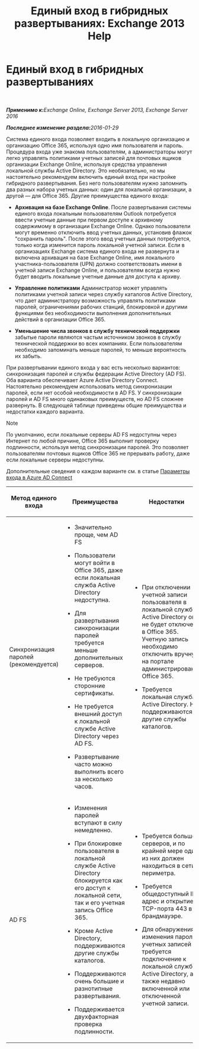 ﻿---
title: 'Единый вход в гибридных развертываниях: Exchange 2013 Help'
TOCTitle: Единый вход в гибридных развертываниях
ms:assetid: 050606f9-718d-4a1f-b7a6-50b08c6e9e07
ms:mtpsurl: https://technet.microsoft.com/ru-ru/library/Hh563846(v=EXCHG.150)
ms:contentKeyID: 50489587
ms.date: 02/22/2018
mtps_version: v=EXCHG.150
ms.translationtype: HT
---

# Единый вход в гибридных развертываниях

 

_<strong>Применимо к:</strong>Exchange Online, Exchange Server 2013, Exchange Server 2016_

_<strong>Последнее изменение раздела:</strong>2016-01-29_

Система единого входа позволяет входить в локальную организацию и организацию Office 365, используя одно имя пользователя и пароль. Процедура входа уже знакома пользователям, а администраторы могут легко управлять политиками учетных записей для почтовых ящиков организации Exchange Online, используя средства управления локальной службы Active Directory. Это необязательно, но мы настоятельно рекомендуем включить единый вход при настройке гибридного развертывания. Без него пользователям нужно запомнить два разных набора учетных данных: один для локальной организации, а другой — для Office 365. Другие преимущества единого входа:

  - **Архивация на базе Exchange Online**. После развертывания системы единого входа локальным пользователям Outlook потребуется ввести учетные данные при первом доступе к архивному содержимому в организации Exchange Online. Однако пользователи могут временно отключить ввод учетных данных, установив флажок "сохранить пароль". После этого ввод учетных данных потребуется, только когда изменится пароль локальной учетной записи. Если в организациях Exchange система единого входа не развернута и включена архивация на базе Exchange Online, имя локального участника-пользователя (UPN) должно соответствовать имени в учетной записи Exchange Online, и пользователям всегда нужно будет вводить локальные учетные данные для доступа к архиву.

  - **Управление политиками** Администратор может управлять политиками учетной записи через службу каталогов Active Directory, что дает администратору возможность управлять политиками паролей, ограничениями рабочих станций, блокировкой и другими функциями без необходимости выполнения дополнительных действий в организации Office 365.

  - **Уменьшение числа звонков в службу технической поддержки** забытые пароли являются частым источником звонков в службу технической поддержки во всех компаниях. Если пользователям необходимо запоминать меньше паролей, то меньше вероятность их забыть.

При развертывании единого входа у вас есть несколько вариантов: синхронизация паролей и службы федерации Active Directory (AD FS). Оба варианта обеспечивает Azure Active Directory Connect. Настоятельно рекомендуем использовать метод синхронизации паролей, если нет особой необходимости в AD FS. У синхронизации паролей и AD FS много одинаковых преимуществ, но AD FS сложнее развернуть. В следующей таблице приведены общие преимущества и недостатки каждого варианта.

> [!NOTE]
> По умолчанию, если локальные серверы AD FS недоступны через Интернет по любой причине, Office 365 выполнит проверку подлинности, используя метод синхронизации паролей. Это позволяет пользователям почтовых ящиков Office 365 не прерывать работу, даже если локальные серверы недоступны.


Дополнительные сведения о каждом варианте см. в статье [Параметры входа в Azure AD Connect](http://go.microsoft.com/fwlink/p/?linkid=723514)


<table>
<colgroup>
<col style="width: 33%" />
<col style="width: 33%" />
<col style="width: 33%" />
</colgroup>
<thead>
<tr class="header">
<th><p>Метод единого входа</p></th>
<th><p>Преимущества</p></th>
<th><p>Недостатки</p></th>
</tr>
</thead>
<tbody>
<tr class="odd">
<td><p>Синхронизация паролей (рекомендуется)</p></td>
<td><ul>
<li><p>Значительно проще, чем AD FS</p></li>
<li><p>Пользователи могут войти в Office 365, даже если локальная служба Active Directory недоступна.</p></li>
<li><p>Для развертывания синхронизации паролей требуется меньше дополнительных серверов.</p></li>
<li><p>Не требуются сторонние сертификаты.</p></li>
<li><p>Не требуется внешний доступ к локальной службе Active Directory через AD FS.</p></li>
<li><p>Развертывание часто можно выполнить всего за несколько часов.</p></li>
</ul></td>
<td><ul>
<li><p>При отключении учетной записи пользователя в локальной службе Active Directory она не будет отключена в Office 365. Учетную запись необходимо отключить вручную на портале администрирования Office 365.</p></li>
<li><p>Требуется локальная служба Active Directory. Не поддерживаются другие службы каталогов.</p></li>
</ul></td>
</tr>
<tr class="even">
<td><p>AD FS</p></td>
<td><ul>
<li><p>Изменения паролей вступают в силу немедленно.</p></li>
<li><p>При блокировке пользователя в локальной службе Active Directory блокируется как его доступ к локальной сети, так и его учетная запись Office 365.</p></li>
<li><p>Кроме Active Directory, поддерживаются другие службы каталогов.</p></li>
<li><p>Поддерживаются очень большие и разнотипные развертывания.</p></li>
<li><p>Поддерживается двухфакторная проверка подлинности.</p></li>
</ul></td>
<td><ul>
<li><p>Требуется больше серверов, и по крайней мере один из них должен находиться в сети периметра.</p></li>
<li><p>Требуется общедоступный IP-адрес и открытие TCP-порта 443 в брандмауэре.</p></li>
<li><p>Для обнаружения изменения паролей учетных записей требуется подключение к локальной службе Active Directory, а также недавно включенной или отключенной учетной записи.</p></li>
</ul></td>
</tr>
</tbody>
</table>


